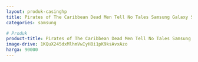```yaml
---
layout: produk-casinghp
title: Pirates of The Caribbean Dead Men Tell No Tales Samsung Galaxy S9 Case
categories: samsung

# Produk
product-title: Pirates of The Caribbean Dead Men Tell No Tales Samsung Galaxy S9 Case
image-drive: 1KQuX245dxMlhmVwIyH8i1pK9ksAvxAzo
harga: 90000
---
```

